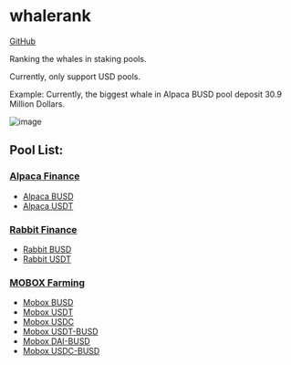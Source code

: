 # whalerank

[GitHub](https://github.com/zjuchenyuan/whalerank)

Ranking the whales in staking pools.

Currently, only support USD pools.

Example: Currently, the biggest whale in Alpaca BUSD pool deposit 30.9 Million Dollars.

![image](https://user-images.githubusercontent.com/17289004/125200284-fe0d6b80-e29c-11eb-998a-e3ae467cc157.png)


## Pool List:

### [Alpaca Finance](https://app.alpacafinance.org/stake)

- [Alpaca BUSD](https://whalerank.py3.io/alpaca/busd)
- [Alpaca USDT](https://whalerank.py3.io/alpaca/usdt)

### [Rabbit Finance](https://rabbitfinance.io/stake)

- [Rabbit BUSD](https://whalerank.py3.io/rabbit/busd)
- [Rabbit USDT](https://whalerank.py3.io/rabbit/usdt)

### [MOBOX Farming](https://mobox.io/#/iframe/momo)

- [Mobox BUSD](https://whalerank.py3.io/mobox/busd)
- [Mobox USDT](https://whalerank.py3.io/mobox/usdt)
- [Mobox USDC](https://whalerank.py3.io/mobox/usdc)
- [Mobox USDT-BUSD](https://whalerank.py3.io/mobox/usdt-busd)
- [Mobox DAI-BUSD](https://whalerank.py3.io/mobox/dai-busd)
- [Mobox USDC-BUSD](https://whalerank.py3.io/mobox/usdc-busd)
